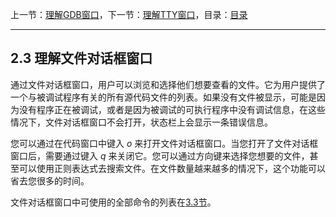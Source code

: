 上一节：[理解GDB窗口](<2.2.md>)，下一节：[理解TTY窗口](<2.4.md>)，目录：[目录](<SUMMARY.md>)

----------

2.3 理解文件对话框窗口
----------------------

通过文件对话框窗口，用户可以浏览和选择他们想要查看的文件。它为用户提供了一个与被调试程序有关的所有源代码文件的列表。如果没有文件被显示，可能是因为没有程序正在被调试，或者是因为被调试的可执行程序中没有调试信息，在这些情况下，文件对话框窗口不会打开，状态栏上会显示一条错误信息。

您可以通过在代码窗口中键入 *o* 来打开文件对话框窗口。当您打开了文件对话框窗口后，需要通过键入 *q* 来关闭它。您可以通过方向键来选择您想要的文件，甚至可以使用正则表达式去搜索文件。在文件数量越来越多的情况下，这个功能可以省去您很多的时间。

文件对话框窗口中可使用的全部命令的列表在[3.3节](<3.3.md>)。
